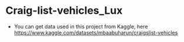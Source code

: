 # Craig-list-vehicles_Lux
- You can get data used in this project from Kaggle, here https://www.kaggle.com/datasets/mbaabuharun/craigslist-vehicles
